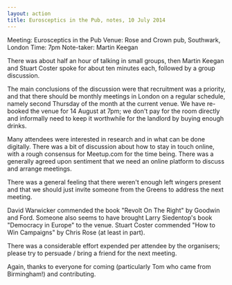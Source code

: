 ```yaml
---
layout: action
title: Eurosceptics in the Pub, notes, 10 July 2014
---
```


Meeting: Eurosceptics in the Pub
Venue: Rose and Crown pub, Southwark, London
Time: 7pm
Note-taker: Martin Keegan


There was about half an hour of talking in small groups, then Martin Keegan
and Stuart Coster spoke for about ten minutes each, followed by a group
discussion.

The main conclusions of the discussion were that recruitment was a
priority, and that there should be monthly meetings in London on a
regular schedule, namely second Thursday of the month at the current venue.
We have re-booked the venue for 14 August at 7pm; we don't pay for the
room directly and informally need to keep it worthwhile for the landlord
by buying enough drinks.

Many attendees were interested in research and in what can be done
digitally.  There was a bit of discussion about how to stay in touch
online, with a rough consensus for Meetup.com for the time
being. There was a generally agreed upon sentiment that we need an
online platform to discuss and arrange meetings.

There was a general feeling that there weren't enough left wingers present
and that we should just invite someone from the Greens to address the 
next meeting.


David Warwicker commended the book "Revolt On The Right" by Goodwin and Ford.
Someone also seems to have brought Larry Siedentop's book "Democracy in
Europe" to the venue. Stuart Coster commended "How to Win Campaigns" by
Chris Rose (at least in part).

There was a considerable effort expended per attendee by the organisers;
please try to persuade / bring a friend for the next meeting.

Again, thanks to everyone for coming (particularly Tom who came from
Birmingham!) and contributing.
